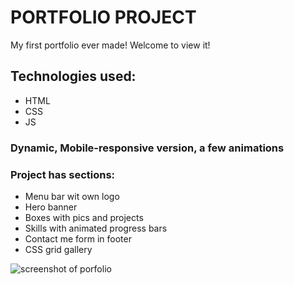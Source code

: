 # PORTFOLIO PROJECT

My first portfolio ever made! Welcome to view it!

## Technologies used:

- HTML
- CSS
- JS

### Dynamic, Mobile-responsive version, a few animations

### Project has sections:

- Menu bar wit own logo
- Hero banner
- Boxes with pics and projects
- Skills with animated progress bars
- Contact me form in footer
- CSS grid gallery

![screenshot of porfolio](/screenshot.png)
